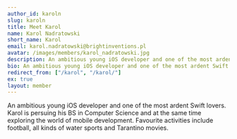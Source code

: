 ```yaml
---
author_id: karoln
slug: karoln
title: Meet Karol
name: Karol Nadratowski
short_name: Karol
email: karol.nadratowski@brightinventions.pl
avatar: /images/members/karol_nadratowski.jpg
description: An ambitious young iOS developer and one of the most ardent Swift lovers
bio: An ambitious young iOS developer and one of the most ardent Swift lovers
redirect_from: ["/karol", "/karol/"]
ex: true
layout: member
---
```


An ambitious young iOS developer and one of the most ardent Swift lovers. Karol is persuing his BS in Computer Science and at the same time exploring the world of mobile development. Favourite activities include football, all kinds of water sports and Tarantino movies.
